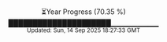 <p align="center">
⏳Year Progress (70.35 %) <br>
█████████████████████▁▁▁▁▁▁▁▁▁ <br>
<sub>Updated: Sun, 14 Sep 2025 18:27:33 GMT</sub>
</p>

